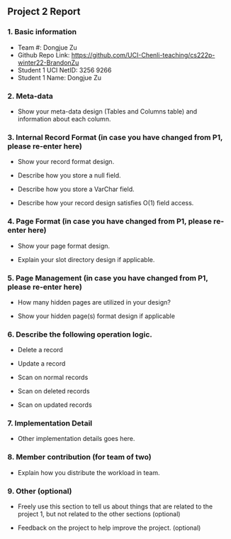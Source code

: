 ## Project 2 Report


### 1. Basic information
 - Team #: Dongjue Zu
 - Github Repo Link: https://github.com/UCI-Chenli-teaching/cs222p-winter22-BrandonZu
 - Student 1 UCI NetID: 3256 9266
 - Student 1 Name: Dongjue Zu

### 2. Meta-data
- Show your meta-data design (Tables and Columns table) and information about each column.



### 3. Internal Record Format (in case you have changed from P1, please re-enter here)
- Show your record format design.



- Describe how you store a null field.



- Describe how you store a VarChar field.



- Describe how your record design satisfies O(1) field access.



### 4. Page Format (in case you have changed from P1, please re-enter here)
- Show your page format design.



- Explain your slot directory design if applicable.



### 5. Page Management (in case you have changed from P1, please re-enter here)
- How many hidden pages are utilized in your design?



- Show your hidden page(s) format design if applicable



### 6. Describe the following operation logic.
- Delete a record



- Update a record



- Scan on normal records



- Scan on deleted records



- Scan on updated records



### 7. Implementation Detail
- Other implementation details goes here.



### 8. Member contribution (for team of two)
- Explain how you distribute the workload in team.



### 9. Other (optional)
- Freely use this section to tell us about things that are related to the project 1, but not related to the other sections (optional)



- Feedback on the project to help improve the project. (optional)